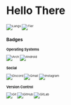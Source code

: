 # Hello There

<div style="font-size: 0.5rem;>*warning! a lot of projects were killed to get here.</div>

&nbsp;

<div style="display: flex; flex-direction: column; align-items: center; justify-content: center;">

![Langs](https://github-readme-stats.vercel.app/api/top-langs/?username=DemonKingSwarn&hide_border=true&include_all_commits=true&count_private=true&hide=HLSL,HTML,CSS,Mathematica,shaderlab,VBA&theme=dracula)
![Tier](https://github-readme-stats.vercel.app/api?username=DemonKingSwarn&hide_border=true&include_all_commits=true&count_private=true&theme=dracula)

## Badges

### Operating Systems

![Arch](https://img.shields.io/badge/Arch%20Linux-1793D1?logo=arch-linux&logoColor=fff&style=for-the-badge)
![Android](https://img.shields.io/badge/Android-3DDC84?style=for-the-badge&logo=android&logoColor=white)

### Social

![Discord](https://img.shields.io/badge/Discord-%235865F2.svg?style=for-the-badge&logo=discord&logoColor=white)
![Gmail](https://img.shields.io/badge/Gmail-D14836?style=for-the-badge&logo=gmail&logoColor=white)
![Instagram](https://img.shields.io/badge/Instagram-%23E4405F.svg?style=for-the-badge&logo=Instagram&logoColor=white)

### Version Control

![Git](https://img.shields.io/badge/git-%23F05033.svg?style=for-the-badge&logo=git&logoColor=white)
![GitHub](https://img.shields.io/badge/github-%23121011.svg?style=for-the-badge&logo=github&logoColor=white)
![GitLab](https://img.shields.io/badge/gitlab-%23181717.svg?style=for-the-badge&logo=gitlab&logoColor=white)

